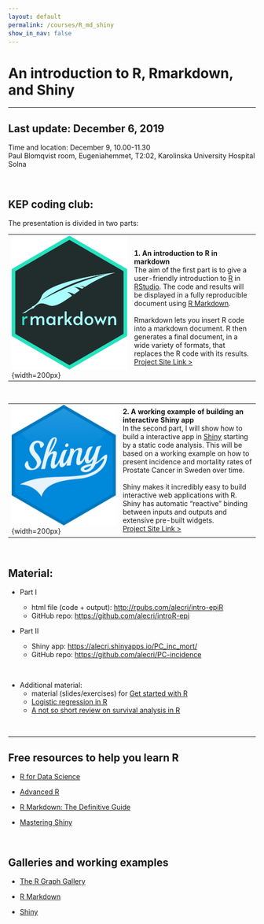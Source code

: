 ```yaml
---
layout: default
permalink: /courses/R_md_shiny
show_in_nav: false
---
```


An introduction to R, Rmarkdown, and Shiny
========

--------------------------------------------------------------------------------

## Last update: December 6, 2019

Time and location: December 9, 10.00-11.30  
Paul Blomqvist room, Eugeniahemmet, T2:02, Karolinska University Hospital  
Solna

&nbsp;

## KEP coding club:  

The presentation is divided in two parts:  

|  |    |  
|--|----|  
| ![](https://github.com/rstudio/hex-stickers/raw/master/PNG/rmarkdown.png){width=200px} |  **1. An introduction to R in markdown** <br>  The aim of the first part is to give a user-friendly introduction to [R]( https://www.r-project.org/) in [RStudio](https://rstudio.com/). The code and results will be displayed in a fully reproducible document using [R Markdown]( https://rmarkdown.rstudio.com/). <br><br> Rmarkdown lets you insert R code into a markdown document. R then generates a final document, in a wide variety of formats, that replaces the R code with its results. <br> [Project Site Link >](https://rmarkdown.rstudio.com/)|

<br>

|  |    |  
|--|----|  
| ![](https://github.com/rstudio/hex-stickers/raw/master/PNG/shiny.png){width=200px} |  **2. A working example of building an interactive Shiny app** <br> In the second part, I will show how to build a interactive app in [Shiny]( https://shiny.rstudio.com/) starting by a static code analysis. This will be based on a working example on how to present incidence and mortality rates of Prostate Cancer in Sweden over time. <br><br> Shiny makes it incredibly easy to build interactive web applications with R. Shiny has automatic “reactive” binding between inputs and outputs and extensive pre-built widgets. <br> [Project Site Link >](https://shiny.rstudio.com/)|

&nbsp;

## Material:

+ Part I  
  - html file (code + output): http://rpubs.com/alecri/intro-epiR  
  - GitHub repo: https://github.com/alecri/introR-epi  

+ Part II  
  - Shiny app: https://alecri.shinyapps.io/PC_inc_mort/  
  - GitHub repo: https://github.com/alecri/PC-incidence

&nbsp;

+ Additional material:  
  - material (slides/exercises) for [Get started with R](https://alecri.github.io/courses/getStartedR.html)  
  - [Logistic regression in R](http://rpubs.com/alecri/logistic)  
  - [A not so short review on survival analysis in R](http://rpubs.com/alecri/survR)  

<br> 

--------------------------------------------------------------------------------

## Free resources to help you learn R

- [R for Data Science](http://r4ds.had.co.nz/)

- [Advanced R](http://adv-r.had.co.nz/)

- [R Markdown: The Definitive Guide](https://bookdown.org/yihui/rmarkdown/)

- [Mastering Shiny](https://mastering-shiny.org/)


<br> 

## Galleries and working examples

- [The R Graph Gallery](https://www.r-graph-gallery.com/)

- [R Markdown](https://rmarkdown.rstudio.com/gallery.html)  

- [Shiny](https://shiny.rstudio.com/gallery/)


